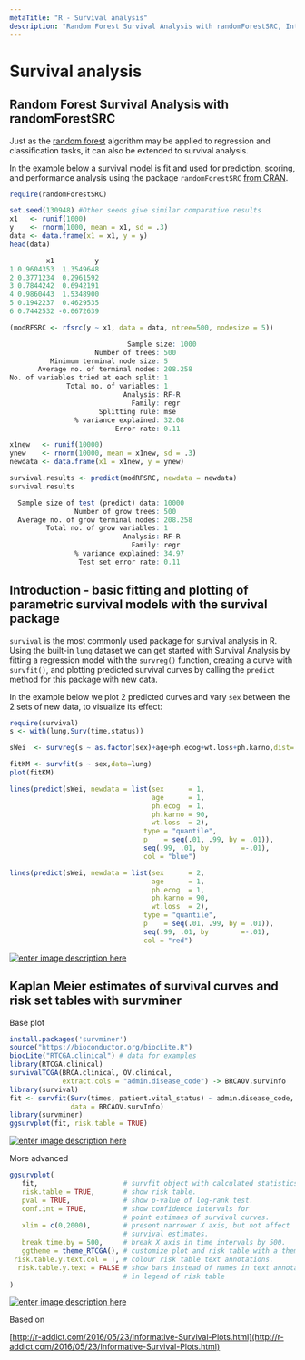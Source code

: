 ```yaml
---
metaTitle: "R - Survival analysis"
description: "Random Forest Survival Analysis with randomForestSRC, Introduction - basic fitting and plotting of parametric survival models with the survival package, Kaplan Meier estimates of survival curves and risk set tables with survminer"
---
```


# Survival analysis



## Random Forest Survival Analysis with randomForestSRC


Just as the [random forest](https://en.wikipedia.org/wiki/Random_forest) algorithm may be applied to regression and classification tasks, it can also be extended to survival analysis.

In the example below a survival model is fit and used for prediction, scoring, and performance analysis using the package `randomForestSRC` [from CRAN](https://cran.r-project.org/web/packages/randomForestSRC/index.html).

```r
require(randomForestSRC)

set.seed(130948) #Other seeds give similar comparative results
x1   <- runif(1000)
y    <- rnorm(1000, mean = x1, sd = .3)
data <- data.frame(x1 = x1, y = y)
head(data)

```

> 

```r
         x1          y
1 0.9604353  1.3549648
2 0.3771234  0.2961592
3 0.7844242  0.6942191
4 0.9860443  1.5348900
5 0.1942237  0.4629535
6 0.7442532 -0.0672639

```




```r
(modRFSRC <- rfsrc(y ~ x1, data = data, ntree=500, nodesize = 5))

```

> 

```r
                             Sample size: 1000
                     Number of trees: 500
          Minimum terminal node size: 5
       Average no. of terminal nodes: 208.258
No. of variables tried at each split: 1
              Total no. of variables: 1
                            Analysis: RF-R
                              Family: regr
                      Splitting rule: mse
                % variance explained: 32.08
                          Error rate: 0.11

```




```r
x1new   <- runif(10000)
ynew    <- rnorm(10000, mean = x1new, sd = .3)
newdata <- data.frame(x1 = x1new, y = ynew)

survival.results <- predict(modRFSRC, newdata = newdata)
survival.results

```

> 

```r
  Sample size of test (predict) data: 10000
                Number of grow trees: 500
  Average no. of grow terminal nodes: 208.258
         Total no. of grow variables: 1
                            Analysis: RF-R
                              Family: regr
                % variance explained: 34.97
                 Test set error rate: 0.11

```






## Introduction - basic fitting and plotting of parametric survival models with the survival package


`survival` is the most commonly used package for survival analysis in R. Using the built-in `lung` dataset we can get started with Survival Analysis by fitting a regression model with the `survreg()` function, creating a curve with `survfit()`, and plotting predicted survival curves by calling the `predict` method for this package with new data.

In the example below we plot 2 predicted curves and vary `sex` between the 2 sets of new data, to visualize its effect:

```r
require(survival)
s <- with(lung,Surv(time,status))

sWei  <- survreg(s ~ as.factor(sex)+age+ph.ecog+wt.loss+ph.karno,dist='weibull',data=lung)

fitKM <- survfit(s ~ sex,data=lung)
plot(fitKM)

lines(predict(sWei, newdata = list(sex      = 1, 
                                   age      = 1, 
                                   ph.ecog  = 1, 
                                   ph.karno = 90,
                                   wt.loss  = 2),
                                 type = "quantile",
                                 p    = seq(.01, .99, by = .01)),
                                 seq(.99, .01, by        =-.01),
                                 col = "blue")

lines(predict(sWei, newdata = list(sex      = 2, 
                                   age      = 1, 
                                   ph.ecog  = 1, 
                                   ph.karno = 90,
                                   wt.loss  = 2),
                                 type = "quantile",
                                 p    = seq(.01, .99, by = .01)),
                                 seq(.99, .01, by        =-.01),
                                 col = "red")

```

[<img src="http://i.stack.imgur.com/G0SCt.jpg" alt="enter image description here" />](http://i.stack.imgur.com/G0SCt.jpg)



## Kaplan Meier estimates of survival curves and risk set tables with survminer


Base plot

```r
install.packages('survminer')
source("https://bioconductor.org/biocLite.R")
biocLite("RTCGA.clinical") # data for examples
library(RTCGA.clinical)
survivalTCGA(BRCA.clinical, OV.clinical,
             extract.cols = "admin.disease_code") -> BRCAOV.survInfo
library(survival)
fit <- survfit(Surv(times, patient.vital_status) ~ admin.disease_code,
               data = BRCAOV.survInfo)
library(survminer)
ggsurvplot(fit, risk.table = TRUE)

```

[<img src="https://i.stack.imgur.com/jlOBX.png" alt="enter image description here" />](https://i.stack.imgur.com/jlOBX.png)

More advanced

```r
ggsurvplot(
   fit,                     # survfit object with calculated statistics.
   risk.table = TRUE,       # show risk table.
   pval = TRUE,             # show p-value of log-rank test.
   conf.int = TRUE,         # show confidence intervals for 
                            # point estimaes of survival curves.
   xlim = c(0,2000),        # present narrower X axis, but not affect
                            # survival estimates.
   break.time.by = 500,     # break X axis in time intervals by 500.
   ggtheme = theme_RTCGA(), # customize plot and risk table with a theme.
 risk.table.y.text.col = T, # colour risk table text annotations.
  risk.table.y.text = FALSE # show bars instead of names in text annotations
                            # in legend of risk table
)

```

[<img src="https://i.stack.imgur.com/JlSiu.png" alt="enter image description here" />](https://i.stack.imgur.com/JlSiu.png)

Based on

[http://r-addict.com/2016/05/23/Informative-Survival-Plots.html](http://r-addict.com/2016/05/23/Informative-Survival-Plots.html)

